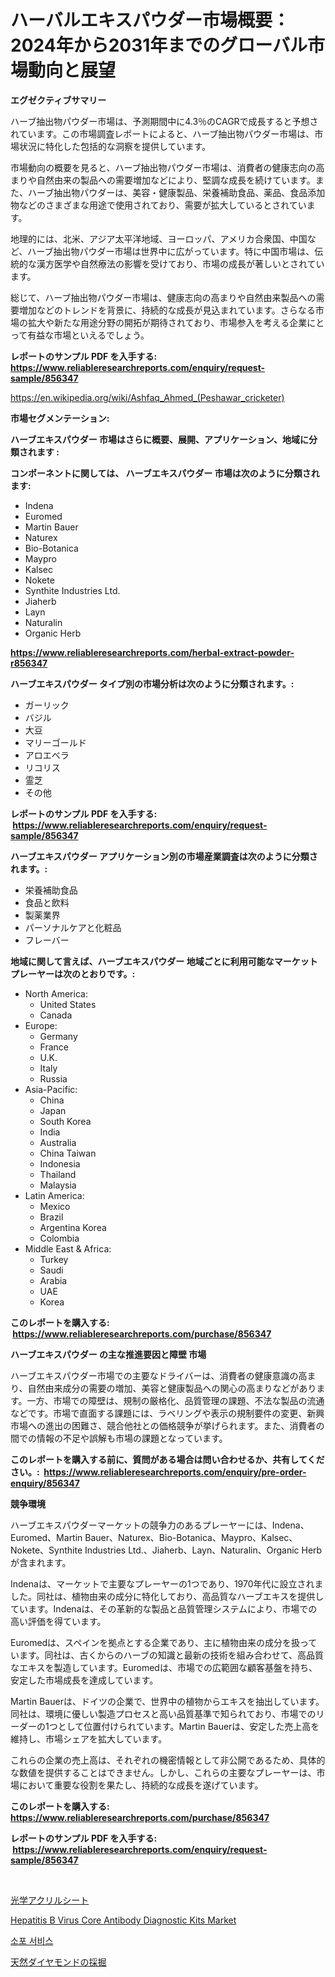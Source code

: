 <p><h1>ハーバルエキスパウダー市場概要： 2024年から2031年までのグローバル市場動向と展望</h1></p><p><strong>エグゼクティブサマリー</strong></p>
<p><p>ハーブ抽出物パウダー市場は、予測期間中に4.3％のCAGRで成長すると予想されています。この市場調査レポートによると、ハーブ抽出物パウダー市場は、市場状況に特化した包括的な洞察を提供しています。</p><p>市場動向の概要を見ると、ハーブ抽出物パウダー市場は、消費者の健康志向の高まりや自然由来の製品への需要増加などにより、堅調な成長を続けています。また、ハーブ抽出物パウダーは、美容・健康製品、栄養補助食品、薬品、食品添加物などのさまざまな用途で使用されており、需要が拡大しているとされています。</p><p>地理的には、北米、アジア太平洋地域、ヨーロッパ、アメリカ合衆国、中国など、ハーブ抽出物パウダー市場は世界中に広がっています。特に中国市場は、伝統的な漢方医学や自然療法の影響を受けており、市場の成長が著しいとされています。</p><p>総じて、ハーブ抽出物パウダー市場は、健康志向の高まりや自然由来製品への需要増加などのトレンドを背景に、持続的な成長が見込まれています。さらなる市場の拡大や新たな用途分野の開拓が期待されており、市場参入を考える企業にとって有益な市場といえるでしょう。</p></p>
<p><strong>レポートのサンプル PDF を入手する: <a href="https://www.reliableresearchreports.com/enquiry/request-sample/856347">https://www.reliableresearchreports.com/enquiry/request-sample/856347</a></strong></p>
<p><a href="https://en.wikipedia.org/wiki/Ashfaq_Ahmed_(Peshawar_cricketer)">https://en.wikipedia.org/wiki/Ashfaq_Ahmed_(Peshawar_cricketer)</a></p>
<p><strong>市場セグメンテーション:</strong></p>
<p><strong> ハーブエキスパウダー 市場はさらに概要、展開、アプリケーション、地域に分類されます :</strong></p>
<p><strong>コンポーネントに関しては、 ハーブエキスパウダー 市場は次のように分類されます: &nbsp;</strong></p>
<p><ul><li>Indena</li><li>Euromed</li><li>Martin Bauer</li><li>Naturex</li><li>Bio-Botanica</li><li>Maypro</li><li>Kalsec</li><li>Nokete</li><li>Synthite Industries Ltd.</li><li>Jiaherb</li><li>Layn</li><li>Naturalin</li><li>Organic Herb</li></ul></p>
<p><strong><a href="https://www.reliableresearchreports.com/herbal-extract-powder-r856347">https://www.reliableresearchreports.com/herbal-extract-powder-r856347</a></strong></p>
<p><strong> ハーブエキスパウダー タイプ別の市場分析は次のように分類されます。:</strong></p>
<p><ul><li>ガーリック</li><li>バジル</li><li>大豆</li><li>マリーゴールド</li><li>アロエベラ</li><li>リコリス</li><li>霊芝</li><li>その他</li></ul></p>
<p><strong>レポートのサンプル PDF を入手する: &nbsp;<a href="https://www.reliableresearchreports.com/enquiry/request-sample/856347">https://www.reliableresearchreports.com/enquiry/request-sample/856347</a></strong></p>
<p><strong> ハーブエキスパウダー アプリケーション別の市場産業調査は次のように分類されます。:</strong></p>
<p><ul><li>栄養補助食品</li><li>食品と飲料</li><li>製薬業界</li><li>パーソナルケアと化粧品</li><li>フレーバー</li></ul></p>
<p><strong>地域に関して言えば、ハーブエキスパウダー 地域ごとに利用可能なマーケットプレーヤーは次のとおりです。:</strong></p>
<p><ul>
    <li>
        North America:
        <ul>
            <li>United States</li>
            <li>Canada</li>
        </ul>
    </li>
    <li>
        Europe:
        <ul>
            <li>Germany</li>
            <li>France</li>
            <li>U.K.</li>
            <li>Italy</li>
            <li>Russia</li>
        </ul>
    </li>
    <li>
        Asia-Pacific:
        <ul>
            <li>China</li>
            <li>Japan</li>
            <li>South Korea</li>
            <li>India</li>
            <li>Australia</li>
            <li>China Taiwan</li>
            <li>Indonesia</li>
            <li>Thailand</li>
            <li>Malaysia</li>
        </ul>
    </li>
    <li>
        Latin America:
        <ul>
            <li>Mexico</li>
            <li>Brazil</li>
            <li>Argentina Korea</li>
            <li>Colombia</li>
        </ul>
    </li>
    <li>
        Middle East & Africa:
        <ul>
            <li>Turkey</li>
            <li>Saudi</li>
            <li>Arabia</li>
            <li>UAE</li>
            <li>Korea</li>
        </ul>
    </li>
    </ul></p>
<p><strong>このレポートを購入する: &nbsp;<a href="https://www.reliableresearchreports.com/purchase/856347">https://www.reliableresearchreports.com/purchase/856347</a></strong></p>
<p><strong>ハーブエキスパウダー の主な推進要因と障壁 市場</strong></p>
<p><p>ハーブエキスパウダー市場での主要なドライバーは、消費者の健康意識の高まり、自然由来成分の需要の増加、美容と健康製品への関心の高まりなどがあります。一方、市場での障壁は、規制の厳格化、品質管理の課題、不法な製品の流通などです。市場で直面する課題には、ラベリングや表示の規制要件の変更、新興市場への進出の困難さ、競合他社との価格競争が挙げられます。また、消費者の間での情報の不足や誤解も市場の課題となっています。</p></p>
<p><strong>このレポートを購入する前に、質問がある場合は問い合わせるか、共有してください。:&nbsp; <a href="https://www.reliableresearchreports.com/enquiry/pre-order-enquiry/856347">https://www.reliableresearchreports.com/enquiry/pre-order-enquiry/856347</a></strong></p>
<p><strong>競争環境</strong></p>
<p><p>ハーブエキスパウダーマーケットの競争力のあるプレーヤーには、Indena、Euromed、Martin Bauer、Naturex、Bio-Botanica、Maypro、Kalsec、Nokete、Synthite Industries Ltd.、Jiaherb、Layn、Naturalin、Organic Herbが含まれます。</p><p>Indenaは、マーケットで主要なプレーヤーの1つであり、1970年代に設立されました。同社は、植物由来の成分に特化しており、高品質なハーブエキスを提供しています。Indenaは、その革新的な製品と品質管理システムにより、市場での高い評価を得ています。</p><p>Euromedは、スペインを拠点とする企業であり、主に植物由来の成分を扱っています。同社は、古くからのハーブの知識と最新の技術を組み合わせて、高品質なエキスを製造しています。Euromedは、市場での広範囲な顧客基盤を持ち、安定した市場成長を達成しています。</p><p>Martin Bauerは、ドイツの企業で、世界中の植物からエキスを抽出しています。同社は、環境に優しい製造プロセスと高い品質基準で知られており、市場でのリーダーの1つとして位置付けられています。Martin Bauerは、安定した売上高を維持し、市場シェアを拡大しています。</p><p>これらの企業の売上高は、それぞれの機密情報として非公開であるため、具体的な数値を提供することはできません。しかし、これらの主要なプレーヤーは、市場において重要な役割を果たし、持続的な成長を遂げています。</p></p>
<p><strong>このレポートを購入する: &nbsp; <a href="https://www.reliableresearchreports.com/purchase/856347">https://www.reliableresearchreports.com/purchase/856347</a></strong></p>
<p><strong>レポートのサンプル PDF を入手する: &nbsp;<a href="https://www.reliableresearchreports.com/enquiry/request-sample/856347">https://www.reliableresearchreports.com/enquiry/request-sample/856347</a></strong><strong></strong></p>
<p>&nbsp;</p>
<p><p><a href="https://github.com/schmahlson/Market-Research-Report-List-3/blob/main/10675149168.md">光学アクリルシート</a></p><p><a href="https://issuu.com/reportprime-2/docs/hepatitis-b-virus-core-antibody-diagnostic-kits-ma">Hepatitis B Virus Core Antibody Diagnostic Kits Market</a></p><p><a href="https://github.com/LuckeyCorbin/Market-Research-Report-List-1/blob/main/792829314309.md">소포 서비스</a></p><p><a href="https://github.com/TerrellConn/Market-Research-Report-List-2/blob/main/70156369169.md">天然ダイヤモンドの採掘</a></p></p>